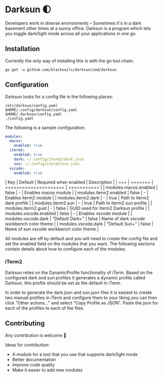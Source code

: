 # Darksun 🌓

Developers work in diverse environments – Sometimes it's in a dark basement
other times at a sunny office. Darksun is a program which lets you toggle
dark/light mode across all your applications in one go.

## Installation

Currently the only way of installing this is with the go tool chain:

```
go get -u github.com/blacksails/darksun/cmd/darksun
```

## Configuration

Darksun looks for a config file in the following places:

```
/etc/darksun/config.yaml
$HOME/.config/darksun/config.yaml
$HOME/.darksun/config.yaml 
./config.yaml
```

The following is a sample configuration:

```yaml
modules:
  macos:
    enabled: true
  iterm2:
    enabled: true
    dark: ~/.config/iterm2/dark.json
    sun: ~/.config/iterm2/sun.json
  vscode:
    enabled: true
```

| Key | Default | Required when enabled | Description |
| === | ======= | ===================== | =========== |
| modules.macos.enabled | false | - | Enables macos module |
| modules.iterm2.enabled | false | - | Enables iterm2 module |
| modules.iterm2.dark | - | true | Path to iterm2 dark profile |
| modules.iterm2.sun | - | true | Path to iterm2 sun profile |
| modules.iterm2.guid | - | false | GUID used for iterm2 Darksun profile |
| modules.vscode.enabled | false | - | Enables vscode module |
| modules.vscode.dark | "Default Dark+" | false | Name of dark vscode workbench color theme |
| modules.vscode.dark | "Default Sun+" | false | Name of sun vscode workbench color theme |

All modules are off by default and you will need to create the config file and
set the enabled field on the modules that you want. The following sections
contain details about how to configure each of the modules.

### iTerm2

Darksun relies on the DynamicProfile functionality of iTerm. Based on the
configured dark and sun profiles it generates a dynamic profile called Darksun,
this profile should be set as the default in iTerm.

In order to generate the dark.json and sun.json files it is easiest to create
two manual profiles in iTerm and configure them to your liking you can then
click "Other actions..." and select "Copy Profile as JSON". Paste the json for
each of the profiles to each of the files.

## Contributing

Any contribution is welcome 🙏

Ideas for contribution:
- A module for a tool that you use that supports dark/light mode
- Better documentation
- Improve code quality
- Make it easier to add new modules
